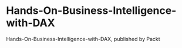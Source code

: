 # Hands-On-Business-Intelligence-with-DAX
Hands-On-Business-Intelligence-with-DAX, published by Packt
